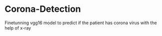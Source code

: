 # Corona-Detection
Finetunning vgg16 model to predict if the patient has corona virus with the help of x-ray
